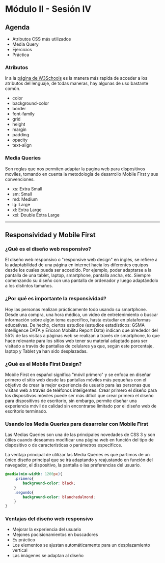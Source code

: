 # Módulo II - Sesión IV

## Agenda

- Atributos CSS más utilizados
- Media Query
- Ejercicios
- Práctica

### Atributos

Ir a la [página de W3Schools](https://www.w3schools.com/cssref/index.php) es la manera más rapida de acceder a los atributos del lenguaje, de todas maneras, hay algunas de uso bastante común.

- color
- background-color
- border
- font-family
- grid
- height
- margin
- padding
- opacity
- text-align

### Media Queries

Son reglas que nos permiten adaptar la pagina web para dispositivos moviles, tomando en cuenta la metodología de desarrollo Mobile First y sus convenciones.

- xs: Extra Small
- sm: Small
- md: Medium
- lg: Large
- xl: Extra Large
- xxl: Double Extra Large

---

## Responsividad y Mobile First

### ¿Qué es el diseño web responsivo?

El diseño web responsivo o "responsive web design" en inglés, se refiere a la adaptabilidad de una página en internet hacia los diferentes equipos desde los cuales pueda ser accedido. Por ejemplo, poder adaptarse a la pantalla de una tablet, laptop, smartphone, pantalla ancha, etc. Siempre comenzando su diseño con una pantalla de ordenador y luego adaptándolo a los distintos tamaños.

### ¿Por qué es importante la responsividad?

Hoy las personas realizan prácticamente todo usando su smartphone. Desde una compra, una hora médica, un video de entretenimiento o buscar información sobre algún tema específico, hasta estudiar en plataformas educativas. De hecho, ciertos estudios (estudios estadísticos: GSMA Intelligence DATA y Ericson Mobilitu Report Data) indican que alrededor del 55% de las visitas a páginas web se realizan a través de smartphone, lo que hace relevante para los sitios web tener su material adaptado para ser visitado a través de pantallas de celulares ya que, según este porcentaje, laptop y Tablet ya han sido desplazadas.

### ¿Qué es el Mobile First Design?

Mobile First en español significa "móvil primero" y se enfoca en diseñar primero el sitio web desde las pantallas móviles más pequeñas con el objetivo de crear la mejor experiencia de usuario para las personas que visitan web a través de teléfonos inteligentes. Crear primero el diseño para los dispositivos móviles puede ser más difícil que crear primero el diseño para dispositivos de escritorio, sin embargo, permite diseñar una experiencia móvil de calidad sin encontrarse limitado por el diseño web de escritorio terminado.

### Usando los Media Queries para desarrolar con Mobile First

Las Medias Queries son una de las principales novedades de CSS 3 y son útiles cuando deseamos modificar una página web en función del tipo de dispositivo o de características o parámetros específicos.

La ventaja principal de utilizar las Media Queries es que partimos de un único diseño principal que se irá adaptando y reajustando en función del navegador, el dispositivo, la pantalla o las preferencias del usuario.

```CSS
@media(min-width: 1200px){
    .primero{
        background-color: black;
    }
    .segundo{
        background-color: blanchedalmond;
    }
}
```

### Ventajas del diseño web responsivo

- Mejorar la experiencia del usuario
- Mejones pocisionamientos en buscadores
- Es práctico
- Los elementos se ajustan automáticamente para un desplazamiento vertical
- Las imágenes se adaptan al diseño
